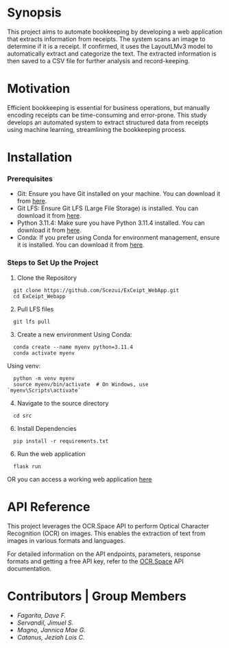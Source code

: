 # Synopsis
This project aims to automate bookkeeping by developing a web application that extracts information from receipts. The system scans an image to determine if it is a receipt. If confirmed, it uses the LayoutLMv3 model to automatically extract and categorize the text. The extracted information is then saved to a CSV file for further analysis and record-keeping.

# Motivation
Efficient bookkeeping is essential for business 
operations, but manually encoding receipts can be time-consuming and error-prone. This study develops an automated 
system to extract structured data from receipts using 
machine learning, streamlining the bookkeeping process. 

# Installation
### Prerequisites
- Git: Ensure you have Git installed on your machine. You can download it from [here](https://git-scm.com/downloads).
- Git LFS: Ensure Git LFS (Large File Storage) is installed. You can download it from [here](https://git-lfs.com/).
- Python 3.11.4: Make sure you have Python 3.11.4 installed. You can download it from [here](https://www.python.org/downloads/release/python-3114/).
- Conda: If you prefer using Conda for environment management, ensure it is installed. You can download it from [here](https://www.anaconda.com/download).

### Steps to Set Up the Project
1. Clone the Repository
```
  git clone https://github.com/Scezui/ExCeipt_WebApp.git
  cd ExCeipt_Webapp
```
2. Pull LFS files
```
  git lfs pull
```
3. Create a new environment
Using Conda:
```
  conda create --name myenv python=3.11.4
  conda activate myenv
```
Using venv:
```
  python -m venv myenv
  source myenv/bin/activate  # On Windows, use `myenv\Scripts\activate`
```
4. Navigate to the source directory
```
  cd src
```
6. Install Dependencies
```
  pip install -r requirements.txt
```
6. Run the web application
```
  flask run
```
OR you can access a working web application [here](innovex-exceipt.hf.space)


# API Reference
This project leverages the OCR.Space API to perform Optical Character Recognition (OCR) on images. This enables the extraction of text from images in various formats and languages.

For detailed information on the API endpoints, parameters, response formats and getting a free API key, refer to the [OCR.Space](https://ocr.space/ocrapi) API documentation.

# Contributors | Group Members
- _Fagarita, Dave F._
- _Servandil, Jimuel S._
- _Magno, Jannica Mae G._
- _Catanus, Jeziah Lois C._

